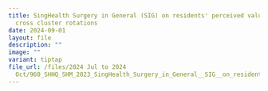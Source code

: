 ```yaml
---
title: SingHealth Surgery in General (SIG) on residents' perceived value on
  cross cluster rotations
date: 2024-09-01
layout: file
description: ""
image: ""
variant: tiptap
file_url: /files/2024 Jul to 2024
  Oct/960_SHHQ_SHM_2023_SingHealth_Surgery_in_General__SIG__on_residents__perceived_value_on_cross_cluster_rotations.pdf
---
```

